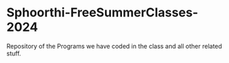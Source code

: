 # Sphoorthi-FreeSummerClasses-2024
Repository of the Programs we have coded in the class and all other related stuff.
